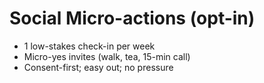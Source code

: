 # Social Micro-actions (opt-in)

- 1 low-stakes check-in per week
- Micro-yes invites (walk, tea, 15-min call)
- Consent-first; easy out; no pressure

